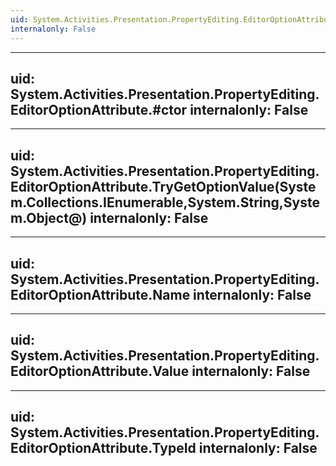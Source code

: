```yaml
---
uid: System.Activities.Presentation.PropertyEditing.EditorOptionAttribute
internalonly: False
---
```


---
uid: System.Activities.Presentation.PropertyEditing.EditorOptionAttribute.#ctor
internalonly: False
---

---
uid: System.Activities.Presentation.PropertyEditing.EditorOptionAttribute.TryGetOptionValue(System.Collections.IEnumerable,System.String,System.Object@)
internalonly: False
---

---
uid: System.Activities.Presentation.PropertyEditing.EditorOptionAttribute.Name
internalonly: False
---

---
uid: System.Activities.Presentation.PropertyEditing.EditorOptionAttribute.Value
internalonly: False
---

---
uid: System.Activities.Presentation.PropertyEditing.EditorOptionAttribute.TypeId
internalonly: False
---
